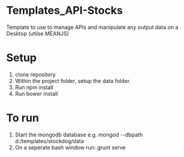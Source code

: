 # Templates_API-Stocks
Template to use to manage APIs and manipulate any output data on a Desktop (utlise MEANJS)

# Setup
1. clone repository
2. Within the project folder, setup the data folder.
3. Run npm install
4. Run bower install

# To run
1. Start the mongodb database 
	e.g. mongod --dbpath d:/templates/stockdog/data
2. On a seperate bash window run:
	grunt serve
